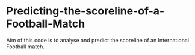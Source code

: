 # Predicting-the-scoreline-of-a-Football-Match
Aim of this code is to analyse and predict the scoreline of an International Football match.
